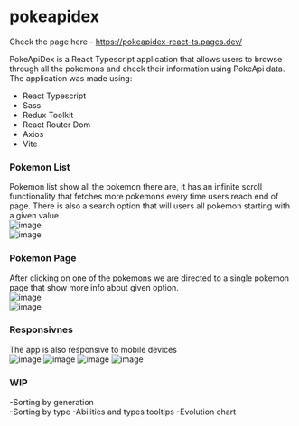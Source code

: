 # pokeapidex  
Check the page here - https://pokeapidex-react-ts.pages.dev/  

PokeApiDex is a React Typescript application that allows users to browse through all the pokemons and check their information using PokeApi data.  
The application was made using:  
- React Typescript
- Sass
- Redux Toolkit
- React Router Dom
- Axios
- Vite

### Pokemon List  
Pokemon list show all the pokemon there are, it has an infinite scroll functionality that fetches more pokemons every time users reach end of page. There is also a search option that will users all pokemon starting with a given value.  
![image](https://github.com/bchanowski/pokeapidex-react-ts/assets/92587389/4ed0b5ba-efcd-4a9a-b893-da9da54a21d4)  
![image](https://github.com/bchanowski/pokeapidex-react-ts/assets/92587389/c7e72e6a-bd62-49c6-9ec7-3be3103df0b4)

### Pokemon Page  
After clicking on one of the pokemons we are directed to a single pokemon page that show more info about given option.  
![image](https://github.com/bchanowski/pokeapidex-react-ts/assets/92587389/0f8fd9ff-b8e7-4cf1-a336-c39325723f85)  
![image](https://github.com/bchanowski/pokeapidex-react-ts/assets/92587389/16f296bb-bb79-4ea5-8137-1aba68f88453)  

### Responsivnes  
The app is also responsive to mobile devices  
![image](https://github.com/bchanowski/pokeapidex-react-ts/assets/92587389/8a1228a4-f8b3-4c30-a1c2-25d10fbf5033)
![image](https://github.com/bchanowski/pokeapidex-react-ts/assets/92587389/43b0b9aa-7b80-4cfb-af80-874cf74ca538)
![image](https://github.com/bchanowski/pokeapidex-react-ts/assets/92587389/296e6990-42c1-4275-9738-358ced1205f9)
![image](https://github.com/bchanowski/pokeapidex-react-ts/assets/92587389/7b11d209-bcac-40a8-b3cc-94c640c3416a)

### WIP  
-Sorting by generation  
-Sorting by type
-Abilities and types tooltips
-Evolution chart
